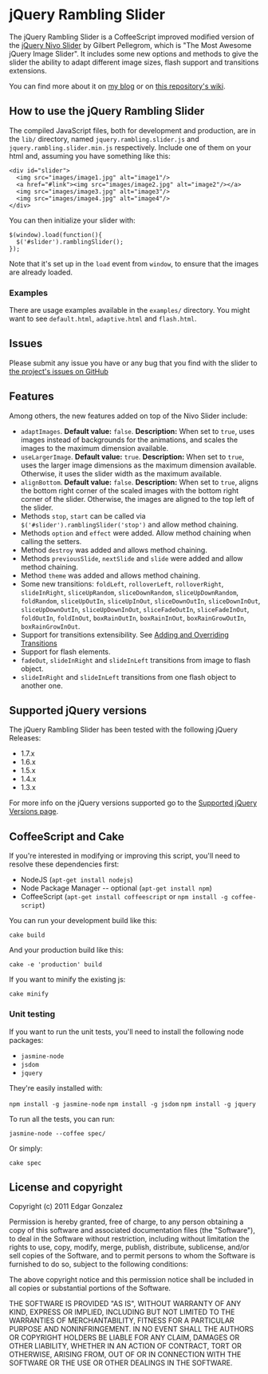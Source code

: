 # jQuery Rambling Slider

The jQuery Rambling Slider is a CoffeeScript improved modified version of the [jQuery Nivo Slider](http://github.com/gilbitron/Nivo-Slider) by Gilbert Pellegrom, which is "The Most Awesome jQuery Image Slider".
It includes some new options and methods to give the slider the ability to adapt different image sizes, flash support and transitions extensions.

You can find more about it on [my blog](http://ramblinglabs.com) or on [this repository's wiki](http://github.com/egonzalez0787/rambling.slider/wiki).

## How to use the jQuery Rambling Slider

The compiled JavaScript files, both for development and production, are in the `lib/` directory, named `jquery.rambling.slider.js` and `jquery.rambling.slider.min.js` respectively. Include one of them on your html and, assuming you have something like this:

<pre><code>&lt;div id="slider"&gt;
  &lt;img src="images/image1.jpg" alt="image1"/&gt;
  &lt;a href="#link"&gt;&lt;img src="images/image2.jpg" alt="image2"/&gt;&lt;/a&gt;
  &lt;img src="images/image3.jpg" alt="image3"/&gt;
  &lt;img src="images/image4.jpg" alt="image4"/&gt;
&lt;/div&gt;
</code></pre>

You can then initialize your slider with:

<pre><code>$(window).load(function(){
  $('#slider').ramblingSlider();
});
</code></pre>

Note that it's set up in the `load` event from `window`, to ensure that the images are already loaded.

### Examples

There are usage examples available in the `examples/` directory.
You might want to see `default.html`, `adaptive.html` and `flash.html`.

## Issues

Please submit any issue you have or any bug that you find with the slider to [the project's issues on GitHub](http://github.com/egonzalez0787/rambling.slider/issues)

## Features

Among others, the new features added on top of the Nivo Slider include:

* `adaptImages`. __Default value:__ `false`. __Description:__ When set to `true`, uses images instead of backgrounds for the animations, and scales the images to the maximum dimension available.
* `useLargerImage`. __Default value:__ `true`. __Description:__ When set to `true`, uses the larger image dimensions as the maximum dimension available. Otherwise, it uses the slider width as the maximum available.
* `alignBottom`. __Default value:__ `false`. __Description:__ When set to `true`, aligns the bottom right corner of the scaled images with the bottom right corner of the slider. Otherwise, the images are aligned to the top left of the slider.
* Methods `stop`, `start` can be called via `$('#slider').ramblingSlider('stop')` and allow method chaining.
* Methods `option` and `effect` were added. Allow method chaining when calling the setters.
* Method `destroy` was added and allows method chaining.
* Methods `previousSlide`, `nextSlide` and `slide` were added and allow method chaining.
* Method `theme` was added and allows method chaining.
* Some new transitions: `foldLeft`, `rolloverLeft`, `rolloverRight`, `slideInRight`, `sliceUpRandom`, `sliceDownRandom`, `sliceUpDownRandom`, `foldRandom`, `sliceUpOutIn`, `sliceUpInOut`, `sliceDownOutIn`, `sliceDownInOut`, `sliceUpDownOutIn`, `sliceUpDownInOut`, `sliceFadeOutIn`, `sliceFadeInOut`, `foldOutIn`, `foldInOut`, `boxRainOutIn`, `boxRainInOut`, `boxRainGrowOutIn`, `boxRainGrowInOut`.
* Support for transitions extensibility. See [Adding and Overriding Transitions](http://github.com/egonzalez0787/rambling.slider/wiki/Adding-and-Overriding-Transitions)
* Support for flash elements.
* `fadeOut`, `slideInRight` and `slideInLeft` transitions from image to flash object.
* `slideInRight` and `slideInLeft` transitions from one flash object to another one.

## Supported jQuery versions

The jQuery Rambling Slider has been tested with the following jQuery Releases:

* 1.7.x
* 1.6.x
* 1.5.x
* 1.4.x
* 1.3.x

For more info on the jQuery versions supported go to the [Supported jQuery Versions page](http://github.com/egonzalez0787/rambling.slider/wiki/Supported-jQuery-Versions).

## CoffeeScript and Cake

If you're interested in modifying or improving this script, you'll need to resolve these dependencies first:

* NodeJS (`apt-get install nodejs`)
* Node Package Manager -- optional (`apt-get install npm`)
* CoffeeScript (`apt-get install coffeescript` or `npm install -g coffee-script`)

You can run your development build like this:

`cake build`

And your production build like this:

`cake -e 'production' build`

If you want to minify the existing js:

`cake minify`

### Unit testing

If you want to run the unit tests, you'll need to install the following node packages:

* `jasmine-node`
* `jsdom`
* `jquery`

They're easily installed with:

`npm install -g jasmine-node`
`npm install -g jsdom`
`npm install -g jquery`

To run all the tests, you can run:

`jasmine-node --coffee spec/`

Or simply:

`cake spec`

## License and copyright

Copyright (c) 2011 Edgar Gonzalez

Permission is hereby granted, free of charge, to any person obtaining a copy of this software and associated documentation files (the "Software"), to deal in the Software without restriction, including without limitation the rights to use, copy, modify, merge, publish, distribute, sublicense, and/or sell copies of the Software, and to permit persons to whom the Software is furnished to do so, subject to the following conditions:

The above copyright notice and this permission notice shall be included in all copies or substantial portions of the Software.

THE SOFTWARE IS PROVIDED "AS IS", WITHOUT WARRANTY OF ANY KIND, EXPRESS OR IMPLIED, INCLUDING BUT NOT LIMITED TO THE WARRANTIES OF MERCHANTABILITY, FITNESS FOR A PARTICULAR PURPOSE AND NONINFRINGEMENT. IN NO EVENT SHALL THE AUTHORS OR COPYRIGHT HOLDERS BE LIABLE FOR ANY CLAIM, DAMAGES OR OTHER LIABILITY, WHETHER IN AN ACTION OF CONTRACT, TORT OR OTHERWISE, ARISING FROM, OUT OF OR IN CONNECTION WITH THE SOFTWARE OR THE USE OR OTHER DEALINGS IN THE SOFTWARE.
